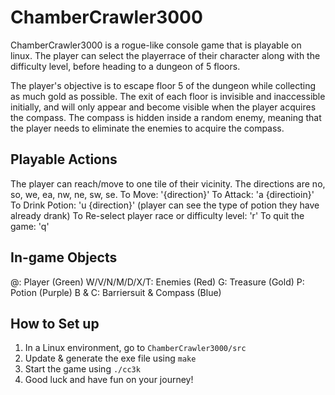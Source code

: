 # ChamberCrawler3000

ChamberCrawler3000 is a rogue-like console game that is playable on linux. The player can select the playerrace of their character along with the difficulty level, before heading to a dungeon of 5 floors. 

The player's objective is to escape floor 5 of the dungeon while collecting as much gold as possible. The exit of each floor is invisible and inaccessible initially, and will only appear and become visible when the player acquires the compass. The compass is hidden inside a random enemy, meaning that the player needs to eliminate the enemies to acquire the compass.

## Playable Actions
The player can reach/move to one tile of their vicinity. The directions are no, so, we, ea, nw, ne, sw, se.
To Move:           '{direction}'
To Attack:         'a {directioin}'
To Drink Potion:   'u {direction}' (player can see the type of potion they have already drank)
To Re-select player race or difficulty level: 'r'
To quit the game:  'q'

## In-game Objects
@: Player (Green)
W/V/N/M/D/X/T: Enemies (Red)
G: Treasure (Gold)
P: Potion (Purple)
B & C: Barriersuit & Compass (Blue)

## How to Set up
1. In a Linux environment, go to ```ChamberCrawler3000/src```
2. Update & generate the exe file using ```make```
3. Start the game using ```./cc3k```
4. Good luck and have fun on your journey!
